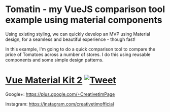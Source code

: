 

# Tomatin - my VueJS comparison tool example using material components

Using existing styling, we can quickly develop an MVP using Material design, for a seamless and beautiful experience - though fast!


In this example, I'm going to do a quick comparison tool to compare the price of Tomatoes across a number of stores.
I do this using reusable components and some simple design patterns.


# [Vue Material Kit 2](http://demos.creative-tim.com/vue-material-kit/#/?ref=readme-vmk) [![Tweet](https://img.shields.io/twitter/url/http/shields.io.svg?style=social&logo=twitter)](https://twitter.com/intent/tweet?url=https://www.creative-tim.com/product/vue-material-kit&text=Check%20Vue%20Material%20kit%20Pro%20made%20by%20@CreativeTim%20#webdesign%20#kit%20#materialdesign%20#vue%20https://www.creative-tim.com/product/vue-material-kit)


Google+: <https://plus.google.com/+CreativetimPage>

Instagram: <https://instagram.com/creativetimofficial>
